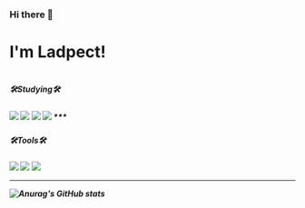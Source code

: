 ### Hi there 👋
<h1>I'm Ladpect!<h1>   
<h5>🛠️Studying🛠️<h5>   
<img src="https://img.shields.io/badge/Python-3776AB?style=flat-square&logo=Python&logoColor=ffffff"/>
<img src="https://img.shields.io/badge/C-A8B9CC?style=flat-square&logo=C&logoColor=ffffff"/>
<img src="https://img.shields.io/badge/CSharp-239120?style=flat-square&logo=Csharp&logoColor=ffffff"/>
<img src="https://img.shields.io/badge/.NET-512BD4?style=flat-square&logo=.NET&logoColor=ffffff"/> 
***
<h5>🛠️Tools🛠️<h5>
  <img src="https://img.shields.io/badge/VisualStudio-5C2D91?style=flat-square&logo=VisualStudio&logoColor=ffffff"/> 
  <img src="https://img.shields.io/badge/VisualStudioCode-007ACC?style=flat-square&logo=VisualStudioCode&logoColor=ffffff"/> 
  <img src="https://img.shields.io/badge/Github-181717?style=flat-square&logo=Github&logoColor=ffffff"/> 
  
***  
![Anurag's GitHub stats](https://github-readme-stats.vercel.app/api?username=Ladpect&show_icons=true&theme=algolia)
  
 
<!--#181717
**Ladpect/Ladpect** is a ✨ _special_ ✨ repository because its `README.md` (this file) appears on your GitHub profile.

Here are some ideas to get you started:

- 🔭 I’m currently working on ...
- 🌱 I’m currently learning ...
- 👯 I’m looking to collaborate on ...
- 🤔 I’m looking for help with ...
- 💬 Ask me about ...
- 📫 How to reach me: ...
- 😄 Pronouns: ...
- ⚡ Fun fact: ...
-->
